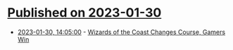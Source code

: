 # [Published on 2023-01-30](index.md)

* [2023-01-30, 14:05:00](https://soylentnews.org/article.pl?sid=23/01/29/1640212&from=rss) - [Wizards of the Coast Changes Course, Gamers Win](https://soylentnews.org/article.pl?sid=23/01/29/1640212&from=rss)
